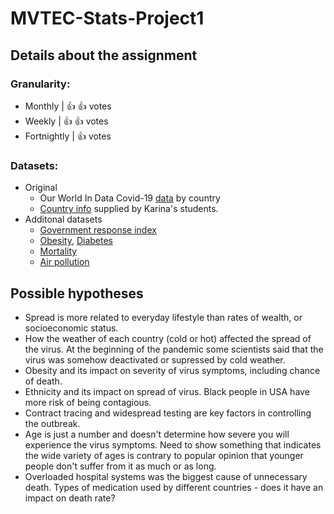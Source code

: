 # MVTEC-Stats-Project1

## Details about the assignment

### Granularity:
 * Monthly | :+1: :+1: votes
 * Weekly | :+1: :+1: votes
 * Fortnightly | :+1: votes

### Datasets:
 * Original
    * Our World In Data Covid-19 [data](https://github.com/arixha/MVTEC-Stats-Project1/blob/main/owid-covid-data-131120.xlsx) by country
    * [Country info](country-info.xlsx) supplied by Karina's students.
 * Additonal datasets
    * [Government response index](https://www.bsg.ox.ac.uk/research/research-projects/coronavirus-government-response-tracker)
    * [Obesity](https://github.com/arixha/MVTEC-Stats-Project1/tree/main/our%20data/obesity%20adults%20WHO), [Diabetes](https://github.com/arixha/MVTEC-Stats-Project1/tree/main/our%20data/diabetes%20adults%20WDB)
    * [Mortality](https://github.com/arixha/MVTEC-Stats-Project1/tree/main/our%20data/data%20mortality%20causes%20WHO%202016)
    * [Air pollution](https://github.com/arixha/MVTEC-Stats-Project1/tree/main/our%20data/air%20pollution%20WDB)

## Possible hypotheses

* Spread is more related to everyday lifestyle than rates of wealth, or socioeconomic status.
* How the weather of each country (cold or hot) affected the spread of the virus. At the beginning of the pandemic some scientists said that the virus was somehow deactivated or supressed by cold weather.
* Obesity and its impact on severity of virus symptoms, including chance of death.
* Ethnicity and its impact on spread of virus. Black people in USA have more risk of being contagious.
* Contract tracing and widespread testing are key factors in controlling the outbreak.
* Age is just a number and doesn't determine how severe you will experience the virus symptoms. Need to show something that indicates the wide variety of ages is contrary to popular opinion that younger people don't suffer from it as much or as long.
* Overloaded hospital systems was the biggest cause of unnecessary death. Types of medication used by different countries - does it have an impact on death rate?

